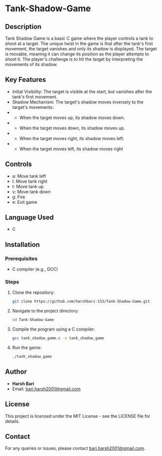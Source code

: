 # Tank-Shadow-Game

## Description
Tank Shadow Game is a basic C game where the player controls a tank to shoot at a target. The unique twist in the game is that after the tank's first movement, the target vanishes and only its shadow is displayed. The target is movable, meaning it can change its position as the player attempts to shoot it. The player's challenge is to hit the target by interpreting the movements of its shadow.

## Key Features
- Initial Visibility: The target is visible at the start, but vanishes after the tank's first movement.
- Shadow Mechanism: The target's shadow moves inversely to the target's movements:
- - When the target moves up, its shadow moves down.
- - When the target moves down, its shadow moves up.
- - When the target moves right, its shadow moves left.
- - When the target moves left, its shadow moves right

## Controls
- a: Move tank left
- l: Move tank right
- t: Move tank up
- v: Move tank down
- g: Fire
- e: Exit game

## Language Used
- C

## Installation
### Prerequisites
- C compiler (e.g., GCC)

### Steps
1. Clone the repository:
    ```bash
    git clone https://github.com/harshbari-153/Tank-Shadow-Game.git
    ```
2. Navigate to the project directory:
    ```bash
    cd Tank-Shadow-Game
    ```
3. Compile the program using a C compiler:
    ```bash
    gcc tank_shadow_game.c -o tank_shadow_game
    ```
4. Run the game:
    ```bash
    ./tank_shadow_game
    ```

## Author
- **Harsh Bari**
- Email: bari.harsh2001@gmail.com

## License
This project is licensed under the MIT License - see the LICENSE file for details.

## Contact
For any queries or issues, please contact bari.harsh2001@gmail.com.
